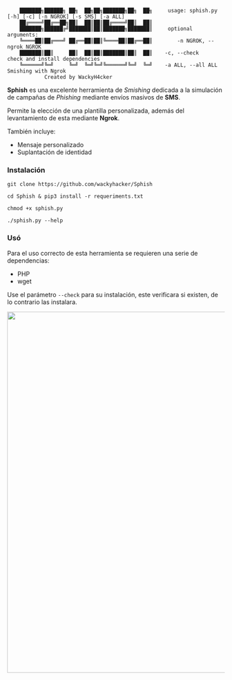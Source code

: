 ```
	███████╗██████╗ ██╗  ██╗██╗███████╗██╗  ██╗     usage: sphish.py [-h] [-c] [-n NGROK] [-s SMS] [-a ALL]
	██╔════╝██╔══██╗██║  ██║██║██╔════╝██║  ██║
	███████╗██████╔╝███████║██║███████╗███████║     optional arguments:
	╚════██║██╔═══╝ ██╔══██║██║╚════██║██╔══██║        -n NGROK, --ngrok NGROK
	███████║██║     ██║  ██║██║███████║██║  ██║	   -c, --check           check and install dependencies
	╚══════╝╚═╝     ╚═╝  ╚═╝╚═╝╚══════╝╚═╝  ╚═╝	   -a ALL, --all ALL     Smishing with Ngrok
	 		Created by WackyH4cker
```

**Sphish** es una excelente herramienta de *Smishing* dedicada a la simulación de campañas de *Phishing* mediante envíos masivos de **SMS**.

Permite la elección de una plantilla personalizada, además del levantamiento de esta mediante **Ngrok**.

También incluye:

- Mensaje personalizado
- Suplantación de identidad
### Instalación
```
git clone https://github.com/wackyhacker/Sphish
```
```
cd Sphish & pip3 install -r requeriments.txt
```
```
chmod +x sphish.py
```
```
./sphish.py --help
```
### Usó
Para el uso correcto de esta herramienta se requieren una serie de dependencias:
- PHP
- wget

Use el parámetro `--check` para su instalación, este verificara si existen, de lo contrario las instalara. 

<a href="https://asciinema.org/a/14?autoplay=1"><img src="https://asciinema.org/a/14.png" width="836"/></a>
